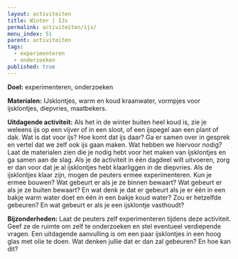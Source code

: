 ```yaml
---
layout: activiteiten
title: Winter | IJs
permalink: activiteiten/ijs/
menu_index: 51
parent: activiteiten
tags:
  - experimenteren
  - onderzoeken
published: true
---
```


**Doel:** experimenteren, onderzoeken

<p style="margin-top: 10px;"/>

**Materialen:** IJsklontjes, warm en koud kraanwater, vormpjes voor ijsklontjes, diepvries, maatbekers.

<p style="margin-top: 10px;"/>

**Uitdagende activiteit:** Als het in de winter buiten heel koud is, zie je weleens ijs op een vijver of in een sloot, of een ijspegel aan een plant of dak. Wat is dat voor ijs? Hoe komt dat ijs daar? Ga er samen over in gesprek en vertel dat we zelf ook ijs gaan maken. Wat hebben we hiervoor nodig? Laat de materialen zien die je nodig hebt voor het maken van ijsklontjes en ga samen aan de slag. Als je de activiteit in één dagdeel wilt uitvoeren, zorg er dan voor dat je al ijsklontjes hebt klaarliggen in de diepvries. Als de ijsklontjes klaar zijn, mogen de peuters ermee experimenteren. Kun je ermee bouwen? Wat gebeurt er als je ze binnen bewaart? Wat gebeurt er als je ze buiten bewaart? En wat denk je dat er gebeurt als je er één in een bakje warm water doet en één in een bakje koud water? Zou er hetzelfde gebeuren? En wat gebeurt er als je een ijsklontje vasthoudt?

<p style="margin-top: 10px;"/>

**Bijzonderheden:** Laat de peuters zelf experimenteren tijdens deze activiteit. Geef ze de ruimte om zelf te onderzoeken en stel eventueel verdiepende vragen. Een uitdagende aanvulling is om een paar ijsklontjes in een hoog glas met olie te doen. Wat denken jullie dat er dan zal gebeuren? En hoe kan dit?
